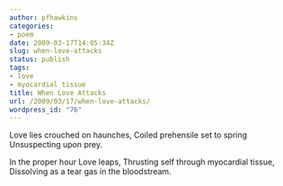 ```yaml
---
author: pfhawkins
categories:
- poem
date: 2009-03-17T14:05:34Z
slug: when-love-attacks
status: publish
tags:
- love
- myocardial tissue
title: When Love Attacks
url: /2009/03/17/when-love-attacks/
wordpress_id: "76"
---
```


Love lies crouched on haunches,
Coiled prehensile set to spring
Unsuspecting upon prey.

In the proper hour Love leaps,
Thrusting self through myocardial tissue,
Dissolving as a tear gas in the bloodstream.
